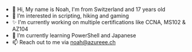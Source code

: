 - 👋 Hi, My name is Noah, I'm from Switzerland and 17 years old
- 👀 I’m interested in scripting, hiking and gaming
- ✨ I'm currently working on multiple certifications like CCNA, MS102 & AZ104
- 🌱 I’m currently learning PowerShell and Japanese
- 📫 Reach out to me via noah@azureee.ch
